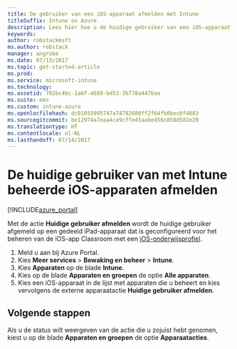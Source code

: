 ```yaml
---
title: De gebruiker van een iOS-apparaat afmelden met Intune
titleSuffix: Intune on Azure
description: Lees hier hoe u de huidige gebruiker van een iOS-apparaat kunt afmelden met Intune.
keywords: 
author: robstackmsft
ms.author: robstack
manager: angrobe
ms.date: 07/13/2017
ms.topic: get-started-article
ms.prod: 
ms.service: microsoft-intune
ms.technology: 
ms.assetid: 702bc46c-1a6f-4689-bd53-3b778a447baa
ms.suite: ems
ms.custom: intune-azure
ms.openlocfilehash: dc01055995747a74782680ff2f64fb0bec6f4883
ms.sourcegitcommit: be12974a7eaa4ce9cffe45aabe456c858d582e20
ms.translationtype: HT
ms.contentlocale: nl-NL
ms.lasthandoff: 07/14/2017
---
```

# <a name="logout-the-current-user-on-intune-managed-ios-devices"></a>De huidige gebruiker van met Intune beheerde iOS-apparaten afmelden


[!INCLUDE[azure_portal](./includes/azure_portal.md)]


Met de actie **Huidige gebruiker afmelden** wordt de huidige gebruiker afgemeld op een gedeeld iPad-apparaat dat is geconfigureerd voor het beheren van de iOS-app Classroom met een [iOS-onderwijsprofiel](education-settings-configure-ios.md). 

1.  Meld u aan bij Azure Portal.
2.  Kies **Meer services** > **Bewaking en beheer** > **Intune**.
3.  Kies **Apparaten** op de blade **Intune**.
4.  Kies op de blade **Apparaten en groepen** de optie **Alle apparaten**.
5.  Kies een iOS-apparaat in de lijst met apparaten die u beheert en kies vervolgens de externe apparaatactie **Huidige gebruiker afmelden**.

## <a name="next-steps"></a>Volgende stappen

Als u de status wilt weergeven van de actie die u zojuist hebt genomen, kiest u op de blade **Apparaten en groepen** de optie **Apparaatacties**.
